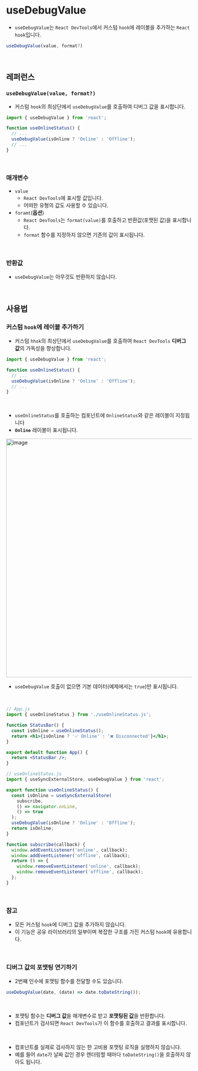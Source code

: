 # useDebugValue

- `useDebugValue`는 `React DevTools`에서 커스텀 `hook`에 레이블을 추가하는 `React` `hook`입니다.

```jsx
useDebugValue(value, format?)
```

<br>

## 레퍼런스

### `useDebugValue(value, format?)`

- 커스텀 `hook`의 최상단에서 `useDebugValue`를 호출하여 디버그 값을 표시합니다.

```jsx
import { useDebugValue } from 'react';

function useOnlineStatus() {
  // ...
  useDebugValue(isOnline ? 'Online' : 'Offline');
  // ...
}
```

<br>

### 매개변수

- `value`
  - `React DevTools`에 표시할 값입니다.
  - 어떠한 유형의 값도 사용할 수 있습니다.
- `foramt`(**옵션**)
  - `React DevTools`는 `format(value)`를 호출하고 반환값(포맷된 값)을 표시합니다.
  - `format` 함수를 지정하지 않으면 기존의 값이 표시됩니다.

<br>

### 반환값

- `useDebugValue`는 아무것도 반환하지 않습니다.

<br>

## 사용법

### 커스텀 `hook`에 레이블 추가하기

- 커스텀 `hhok`의 최상단에서 `useDebugValue`를 호출하여 `React DevTools` **디버그 값**의 가독성을 향상합니다.

```jsx
import { useDebugValue } from 'react';

function useOnlineStatus() {
  // ...
  useDebugValue(isOnline ? 'Online' : 'Offline');
  // ...
}
```

<br>

- `useOnlineStatus`를 호출하는 컴포넌트에 `OnlineStatus`와 같은 레이블이 지정됩니다
- **`Online`** 레이블이 표시됩니다.

<img width="648" alt="image" src="https://github.com/Leets-Official/Leets-FE/assets/86355699/be1f9ca4-0abf-4823-a842-3a4d5ecee96f">

<br>

- `useDebugValue` 호출이 없으면 기본 데이터(예제에서는 `true`)만 표시됩니다.

<br>

```jsx
// App.js
import { useOnlineStatus } from './useOnlineStatus.js';

function StatusBar() {
  const isOnline = useOnlineStatus();
  return <h1>{isOnline ? '✅ Online' : '❌ Disconnected'}</h1>;
}

export default function App() {
  return <StatusBar />;
}
```

```jsx
// useOnlineStatus.js
import { useSyncExternalStore, useDebugValue } from 'react';

export function useOnlineStatus() {
  const isOnline = useSyncExternalStore(
    subscribe,
    () => navigator.onLine,
    () => true
  );
  useDebugValue(isOnline ? 'Online' : 'Offline');
  return isOnline;
}

function subscribe(callback) {
  window.addEventListener('online', callback);
  window.addEventListener('offline', callback);
  return () => {
    window.removeEventListener('online', callback);
    window.removeEventListener('offline', callback);
  };
}
```

<br>

### 참고

- 모든 커스텀 `hook`에 디버그 값을 추가하지 않습니다.
- 이 기능은 공유 라이브러리의 일부이며 복잡한 구조를 가진 커스텀 `hook`에 유용합니다.

<br>

### 디버그 값의 포맷팅 연기하기

- 2번째 인수에 포맷팅 함수를 전달할 수도 있습니다.

```jsx
useDebugValue(date, (date) => date.toDateString());
```

<br>

- 포맷팅 함수는 **디버그 값**을 매개변수로 받고 **포맷팅된 값**을 반환합니다.
- 컴포넌트가 검사되면 `React DevTools`가 이 함수를 호출하고 결과를 표시합니다.

<br>

- 컴포넌트를 실제로 검사하지 않는 한 고비용 포맷팅 로직을 실행하지 않습니다.
- 예를 들어 `date`가 날짜 값인 경우 렌더링할 때마다 `toDateString()`을 호출하지 않아도 됩니다.
